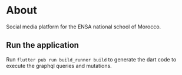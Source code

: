 # About

Social media platform for the ENSA national school of Morocco.

## Run the application
Run `flutter pub run build_runner build` to generate the dart code to execute the graphql queries and mutations.
